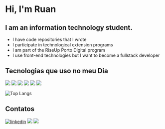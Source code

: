 
# Hi, I'm Ruan

## I am an information technology student.
<ul>
<li>I have code repositories that I wrote</li>
<li>I participate in technological extension programs</li>
<li>I am part of the RiseUp Porto Digital program</li>
<li>I use front-end technologies but I want to become a fullstack developer</li>
</ul> 


## Tecnologias que uso no meu Dia
![](https://img.shields.io/badge/C-00599C?style=for-the-badge&logo=c&logoColor=white)
![](https://img.shields.io/badge/MySQL-00000F?style=for-the-badge&logo=mysql&logoColor=white)
![](https://img.shields.io/badge/HTML5-E34F26?style=for-the-badge&logo=html5&logoColor=white)
![](https://img.shields.io/badge/CSS3-1572B6?style=for-the-badge&logo=css3&logoColor=white)
![](https://img.shields.io/badge/Bootstrap-563D7C?style=for-the-badge&logo=bootstrap&logoColor=white)
![](https://img.shields.io/badge/JavaScript-F7DF1E?style=for-the-badge&logo=javascript&logoColor=black)


![Top Langs](https://github-readme-stats.vercel.app/api/top-langs/?username=SrLuc&theme=tokyonight)


## Contatos 

[![linkedin](https://img.shields.io/badge/LinkedIn-0077B5?style=for-the-badge&logo=linkedin&logoColor=white)](https://linkedin.com/in/ruan-lucena-387623232)
[![](https://img.shields.io/badge/WhatsApp-25D366?style=for-the-badge&logo=whatsapp&logoColor=white)](https://api.whatsapp.com/send?phone=5581996271309)
[![](https://img.shields.io/badge/Gmail-D14836?style=for-the-badge&logo=gmail&logoColor=white)](https://ruanlucenaramos@gmail.com)


